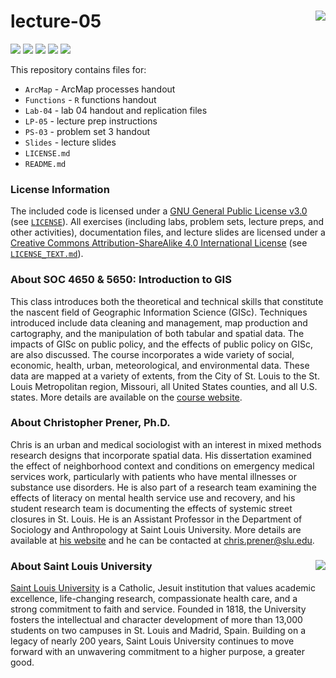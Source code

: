 lecture-05 <img src="https://slu-soc5650.github.io/images/logo.png" align="right" />
===========================================================
[![](https://img.shields.io/badge/semester-spring%202018-orange.svg)](https://github.com/slu-soc5650/lecture-05)
[![](https://img.shields.io/badge/release-updated-brightgreen.svg)](https://github.com/slu-soc5650/lecture-05)
[![](https://img.shields.io/github/release/slu-soc5650/lecture-05.svg?label=version)](https://github.com/slu-soc5650/lecture-05/releases)
[![](https://img.shields.io/github/last-commit/slu-soc5650/lecture-05.svg)](https://github.com/slu-soc5650/lecture-05/commits/master)
[![](https://img.shields.io/github/repo-size/slu-soc5650/lecture-05.svg)](https://github.com/slu-soc5650/lecture-05)

This repository contains files for:

- `ArcMap` - ArcMap processes handout
- `Functions` - `R` functions handout
- `Lab-04` - lab 04 handout and replication files
- `LP-05` - lecture prep instructions
- `PS-03` - problem set 3 handout
- `Slides` - lecture slides
- `LICENSE.md`
- `README.md`

### License Information
The included code is licensed under a [GNU General Public License v3.0](https://www.gnu.org/licenses/gpl-3.0.en.html) (see [`LICENSE`](LICENSE)). All exercises (including labs, problem sets, lecture preps, and other activities), documentation files, and lecture slides are licensed under a [Creative Commons Attribution-ShareAlike 4.0 International License](https://creativecommons.org/licenses/by-sa/4.0/) (see [`LICENSE_TEXT.md`](LICENSE_TEXT.md)).

### About SOC 4650 & 5650: Introduction to GIS
This class introduces both the theoretical and technical skills that constitute the nascent field of Geographic Information Science (GISc). Techniques introduced include data cleaning and management, map production and cartography, and the manipulation of both tabular and spatial data. The impacts of GISc on public policy, and the effects of public policy on GISc, are also discussed. The course incorporates a wide variety of social, economic, health, urban, meteorological, and environmental data. These data are mapped at a variety of extents, from the City of St. Louis to the St. Louis Metropolitan region, Missouri, all United States counties, and all U.S. states. More details are available on the [course website](https://slu-soc5650.github.io).

### About Christopher Prener, Ph.D.
Chris is an urban and medical sociologist with an interest in mixed methods research designs that incorporate spatial data. His dissertation examined the effect of neighborhood context and conditions on emergency medical services work, particularly with patients who have mental illnesses or substance use disorders. He is also part of a research team examining the effects of literacy on mental health service use and recovery, and his student research team is documenting the effects of systemic street closures in St. Louis. He is an Assistant Professor in the Department of Sociology and Anthropology at Saint Louis University. More details are available at [his website](https://chris-prener.github.io) and he can be contacted at [chris.prener@slu.edu](mailto:chris.prener@slu.edu).

### About Saint Louis University <img src="https://slu-soc5650.github.io/images/sluLogo.png" align="right" />
[Saint Louis University](http://wwww.slu.edu) is a Catholic, Jesuit institution that values academic excellence, life-changing research, compassionate health care, and a strong commitment to faith and service. Founded in 1818, the University fosters the intellectual and character development of more than 13,000 students on two campuses in St. Louis and Madrid, Spain. Building on a legacy of nearly 200 years, Saint Louis University continues to move forward with an unwavering commitment to a higher purpose, a greater good.
